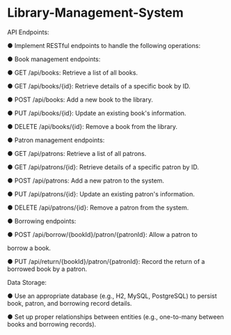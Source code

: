 # Library-Management-System
 
API Endpoints:

● Implement RESTful endpoints to handle the following operations:

● Book management endpoints:

● GET /api/books: Retrieve a list of all books.

● GET /api/books/{id}: Retrieve details of a specific book by ID.

● POST /api/books: Add a new book to the library.

● PUT /api/books/{id}: Update an existing book's information.

● DELETE /api/books/{id}: Remove a book from the library.


● Patron management endpoints:

● GET /api/patrons: Retrieve a list of all patrons.

● GET /api/patrons/{id}: Retrieve details of a specific patron by ID.

● POST /api/patrons: Add a new patron to the system.

● PUT /api/patrons/{id}: Update an existing patron's information.

● DELETE /api/patrons/{id}: Remove a patron from the system.


● Borrowing endpoints:

● POST /api/borrow/{bookId}/patron/{patronId}: Allow a patron to

borrow a book.

● PUT /api/return/{bookId}/patron/{patronId}: Record the return of a borrowed book by a patron.


Data Storage:

● Use an appropriate database (e.g., H2, MySQL, PostgreSQL) to persist book, patron, and borrowing record details.

● Set up proper relationships between entities (e.g., one-to-many between books and borrowing records).
